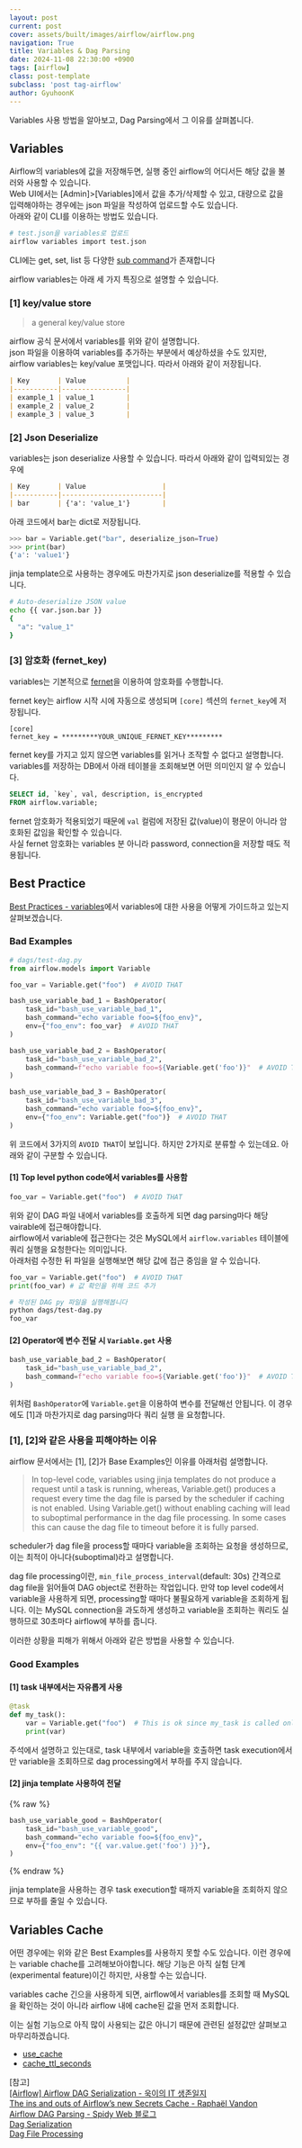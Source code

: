 ```yaml
---
layout: post
current: post
cover: assets/built/images/airflow/airflow.png
navigation: True
title: Variables & Dag Parsing
date: 2024-11-08 22:30:00 +0900
tags: [airflow]
class: post-template
subclass: 'post tag-airflow'
author: GyuhoonK
---
```


Variables 사용 방법을 알아보고, Dag Parsing에서 그 이유를 살펴봅니다.

## Variables

Airflow의 variables에 값을 저장해두면, 실행 중인 airflow의 어디서든 해당 값을 불러와 사용할 수 있습니다.  
Web UI에서는 [Admin]>[Variables]에서 값을 추가/삭제할 수 있고, 대량으로 값을 입력해야하는 경우에는 json 파일을 작성하여 업로드할 수도 있습니다.  
아래와 같이 CLI를 이용하는 방법도 있습니다.

```bash
# test.json을 variables로 업로드
airflow variables import test.json
```

CLI에는 get, set, list 등 다양한 [sub command](https://airflow.apache.org/docs/apache-airflow/stable/cli-and-env-variables-ref.html#variables)가 존재합니다

airflow variables는 아래 세 가지 특징으로 설명할 수 있습니다.

### [1] key/value store
> a general key/value store

airflow 공식 문서에서 variables를 위와 같이 설명합니다.  
json 파일을 이용하여 variables를 추가하는 부분에서 예상하셨을 수도 있지만, airflow variables는 key/value 포맷입니다. 따라서 아래와 같이 저장됩니다. 
```markdown
| Key       | Value          |
|-----------|----------------|
| example_1 | value_1        |
| example_2 | value_2        |
| example_3 | value_3        |
```

### [2] Json Deserialize
variables는 json deserialize 사용할 수 있습니다. 따라서 아래와 같이 입력되있는 경우에 
```markdown
| Key       | Value                   |
|-----------|-------------------------|
| bar       | {'a': 'value_1'}        |

```

아래 코드에서 bar는 dict로 저장됩니다.

```python
>>> bar = Variable.get("bar", deserialize_json=True)
>>> print(bar)
{'a': 'value1'}
```

jinja template으로 사용하는 경우에도 마찬가지로 json deserialize를 적용할 수 있습니다.
```bash
# Auto-deserialize JSON value
echo {{ var.json.bar }}
{
  "a": "value_1"
}
```

### [3] 암호화 (fernet_key)
variables는 기본적으로 [fernet](https://airflow.apache.org/docs/apache-airflow/stable/security/secrets/fernet.html)을 이용하여 암호화를 수행합니다.

fernet key는 airflow 시작 시에 자동으로 생성되며 `[core]` 섹션의 `fernet_key`에 저장됩니다.

```
[core]
fernet_key = *********YOUR_UNIQUE_FERNET_KEY*********
```

fernet key를 가지고 있지 않으면 variables를 읽거나 조작할 수 없다고 설명합니다.  
variables를 저장하는 DB에서 아래 테이블을 조회해보면 어떤 의미인지 알 수 있습니다. 

```sql
SELECT id, `key`, val, description, is_encrypted
FROM airflow.variable;
```

fernet 암호화가 적용되었기 때문에 `val` 컬럼에 저장된 값(value)이 평문이 아니라 암호화된 값임을 확인할 수 있습니다.  
사실 fernet 암호화는 variables 분 아니라 password, connection을 저장할 때도 적용됩니다.

## Best Practice 

[Best Practices - variables](https://airflow.apache.org/docs/apache-airflow/stable/best-practices.html#airflow-variables)에서 variables에 대한 사용을 어떻게 가이드하고 있는지 살펴보겠습니다. 

### Bad Examples

```python
# dags/test-dag.py
from airflow.models import Variable

foo_var = Variable.get("foo")  # AVOID THAT

bash_use_variable_bad_1 = BashOperator(
    task_id="bash_use_variable_bad_1", 
    bash_command="echo variable foo=${foo_env}", 
    env={"foo_env": foo_var}  # AVOID THAT
)

bash_use_variable_bad_2 = BashOperator(
    task_id="bash_use_variable_bad_2",
    bash_command=f"echo variable foo=${Variable.get('foo')}"  # AVOID THAT
)

bash_use_variable_bad_3 = BashOperator(
    task_id="bash_use_variable_bad_3",
    bash_command="echo variable foo=${foo_env}",
    env={"foo_env": Variable.get("foo")}  # AVOID THAT
)
```
위 코드에서 3가지의 `AVOID THAT`이 보입니다. 하지만 2가지로 분류할 수 있는데요. 아래와 같이 구분할 수 있습니다.

#### [1] Top level python code에서 variables를 사용함
```python
foo_var = Variable.get("foo")  # AVOID THAT
```
위와 같이 DAG 파일 내에서 variables를 호출하게 되면 dag parsing마다 해당 vairable에 접근해야합니다.  
airflow에서 variable에 접근한다는 것은 MySQL에서 `airflow.variables` 테이블에 쿼리 실행을 요청한다는 의미입니다.   
아래처럼 수정한 뒤 파일을 실행해보면 해당 값에 접근 중임을 알 수 있습니다.  

```python
foo_var = Variable.get("foo")  # AVOID THAT
print(foo_var) # 값 확인을 위해 코드 추가
```

```bash
# 작성된 DAG py 파일을 실행해봅니다
python dags/test-dag.py
foo_var
```


#### [2] Operator에 변수 전달 시 `Variable.get` 사용
```python
bash_use_variable_bad_2 = BashOperator(
    task_id="bash_use_variable_bad_2",
    bash_command=f"echo variable foo=${Variable.get('foo')}"  # AVOID THAT
)
```

위처럼 `BashOperator`에 `Variable.get`을 이용하여 변수를 전달해선 안됩니다. 이 경우에도 [1]과 마찬가지로 dag parsing마다 쿼리 실행 을 요청합니다. 


### [1], [2]와 같은 사용을 피해야하는 이유

airflow 문서에서는 [1], [2]가 Base Examples인 이유를 아래처럼 설명합니다. 

> In top-level code, variables using jinja templates do not produce a request until a task is running, whereas, Variable.get() produces a request every time the dag file is parsed by the scheduler if caching is not enabled. Using Variable.get() without enabling caching will lead to suboptimal performance in the dag file processing. In some cases this can cause the dag file to timeout before it is fully parsed.

scheduler가 dag file을 process할 때마다 variable을 조회하는 요청을 생성하므로, 이는 최적이 아니다(suboptimal)라고 설명합니다. 

dag file processing이란, `min_file_process_interval`(default: 30s) 간격으로 dag file을 읽어들여 DAG object로 전환하는 작업입니다. 만약 top level code에서 variable을 사용하게 되면, processing할 때마다 불필요하게 variable을 조회하게 됩니다. 이는 MySQL connection을 과도하게 생성하고 variable을 조회하는 쿼리도 실행하므로 30초마다 airflow에 부하를 줍니다.

이러한 상황을 피해가 위해서 아래와 같은 방법을 사용할 수 있습니다. 

### Good Examples

#### [1] task 내부에서는 자유롭게 사용

```python
@task
def my_task():
    var = Variable.get("foo")  # This is ok since my_task is called only during task run, not during DAG scan.
    print(var)
```

주석에서 설명하고 있는대로, task 내부에서 variable을 호출하면 task execution에서만 variable을 조회하므로 dag processing에서 부하를 주지 않습니다. 

#### [2] jinja template 사용하여 전달
{% raw %}
```python
bash_use_variable_good = BashOperator(
    task_id="bash_use_variable_good",
    bash_command="echo variable foo=${foo_env}",
    env={"foo_env": "{{ var.value.get('foo') }}"},
)
```
{% endraw %}

jinja template을 사용하는 경우 task execution할 때까지 variable을 조회하지 않으므로 부하를 줄일 수 있습니다.


## Variables Cache

어떤 경우에는 위와 같은 Best Examples를 사용하지 못할 수도 있습니다. 이런 경우에는 variable chache를 고려해보아야합니다. 해당 기능은 아직 실험 단계(experimental feature)이긴 하지만, 사용할 수는 있습니다. 

variables cache 긴으을 사용하게 되면, airflow에서 variables를 조회할 때 MySQL을 확인하는 것이 아니라 airflow 내에 cache된 값을 먼저 조회합니다.

이는 실험 기능으로 아직 많이 사용되는 값은 아니기 때문에 관련된 설정값만 살펴보고 마무리하겠습니다.

- [use_cache](https://airflow.apache.org/docs/apache-airflow/stable/configurations-ref.html#use-cache)
- [cache_ttl_seconds](https://airflow.apache.org/docs/apache-airflow/stable/configurations-ref.html#cache_ttl_seconds)


[참고]  
[[Airflow] Airflow DAG Serialization - 욱이의 IT 생존일지](https://wookiist.dev/168)  
[The ins and outs of Airflow’s new Secrets Cache - Raphaël Vandon](https://medium.com/apache-airflow/the-ins-and-outs-of-airflows-new-secrets-cache-f7b9ec25ca1e)  
[Airflow DAG Parsing - Spidy Web 블로그](https://spidyweb.tistory.com/536)  
[Dag Serialization](https://airflow.apache.org/docs/apache-airflow/stable/administration-and-deployment/dag-serialization.html)  
[Dag File Processing](https://airflow.apache.org/docs/apache-airflow/stable/authoring-and-scheduling/dagfile-processing.html#dag-file-processing)